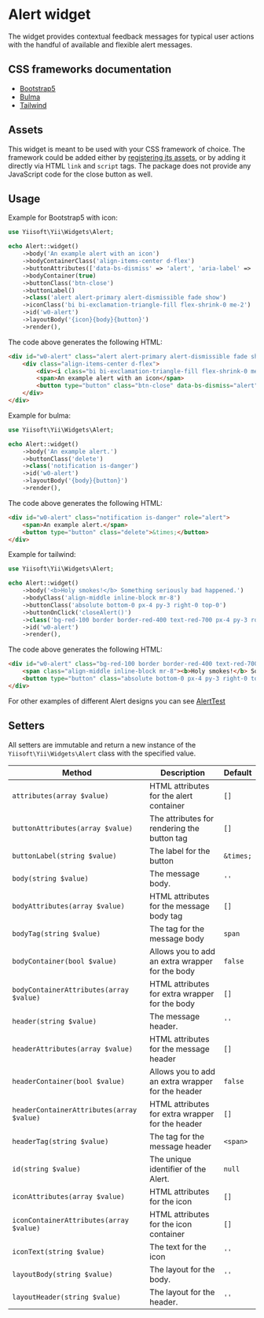 # Alert widget

The widget provides contextual feedback messages for typical user actions with the handful of available and flexible alert messages.

## CSS frameworks documentation

- [Bootstrap5](https://getbootstrap.com/docs/5.0/components/alerts/)
- [Bulma](https://bulma.io/documentation/elements/notification/)
- [Tailwind](https://tailwindui.com/components/application-ui/feedback/alerts)

## Assets

This widget is meant to be used with your CSS framework of choice. The framework could be added either by [registering its assets](https://github.com/yiisoft/assets#general-usage), or by adding it directly via HTML `link` and `script` tags. The package does not provide any JavaScript code for the close button as well.

## Usage

Example for Bootstrap5 with icon:

```php
use Yiisoft\Yii\Widgets\Alert;

echo Alert::widget()
    ->body('An example alert with an icon')
    ->bodyContainerClass('align-items-center d-flex')
    ->buttonAttributes(['data-bs-dismiss' => 'alert', 'aria-label' => 'Close'])
    ->bodyContainer(true)
    ->buttonClass('btn-close')
    ->buttonLabel()
    ->class('alert alert-primary alert-dismissible fade show')
    ->iconClass('bi bi-exclamation-triangle-fill flex-shrink-0 me-2')
    ->id('w0-alert')
    ->layoutBody('{icon}{body}{button}')
    ->render(),
```

The code above generates the following HTML:
```html
<div id="w0-alert" class="alert alert-primary alert-dismissible fade show" role="alert">
    <div class="align-items-center d-flex">
        <div><i class="bi bi-exclamation-triangle-fill flex-shrink-0 me-2"></i></div>
        <span>An example alert with an icon</span>
        <button type="button" class="btn-close" data-bs-dismiss="alert" aria-label="Close"></button>
    </div>
</div>
```

Example for bulma:

```php
use Yiisoft\Yii\Widgets\Alert;

echo Alert::widget()
    ->body('An example alert.')
    ->buttonClass('delete')
    ->class('notification is-danger')
    ->id('w0-alert')
    ->layoutBody('{body}{button}')
    ->render(),
```

The code above generates the following HTML:

```html
<div id="w0-alert" class="notification is-danger" role="alert">
    <span>An example alert.</span>
    <button type="button" class="delete">&times;</button>
</div>
```

Example for tailwind:

```php
use Yiisoft\Yii\Widgets\Alert;

echo Alert::widget()
    ->body('<b>Holy smokes!</b> Something seriously bad happened.')
    ->bodyClass('align-middle inline-block mr-8')
    ->buttonClass('absolute bottom-0 px-4 py-3 right-0 top-0')
    ->buttonOnClick('closeAlert()')
    ->class('bg-red-100 border border-red-400 text-red-700 px-4 py-3 rounded relative')
    ->id('w0-alert')
    ->render(),
```

The code above generates the following HTML:

```html
<div id="w0-alert" class="bg-red-100 border border-red-400 text-red-700 px-4 py-3 rounded relative" role="alert">
    <span class="align-middle inline-block mr-8"><b>Holy smokes!</b> Something seriously bad happened.</span>
    <button type="button" class="absolute bottom-0 px-4 py-3 right-0 top-0" onclick="closeAlert()">&times;</button>
</div>
```

For other examples of different Alert designs you can see [AlertTest](https://github.com/yiisoft/yii-widgets/blob/master/tests/AlertTest.php)

## Setters

All setters are immutable and return a new instance of the `Yiisoft\Yii\Widgets\Alert` class with the specified value.

Method | Description | Default
-------|-------------|---------
`attributes(array $value)` | HTML attributes for the alert container | `[]`
`buttonAttributes(array $value)` | The attributes for rendering the button tag | `[]`
`buttonLabel(string $value)` | The label for the button | `&times;`
`body(string $value)` | The message body. | `''`
`bodyAttributes(array $value)` | HTML attributes for the message body tag | `[]`
`bodyTag(string $value)` | The tag for the message body | `span`
`bodyContainer(bool $value)` | Allows you to add an extra wrapper for the body | `false`
`bodyContainerAttributes(array $value)` | HTML attributes for extra wrapper for the body | `[]`
`header(string $value)` | The message header. | `''`
`headerAttributes(array $value)` | HTML attributes for the message header | `[]`
`headerContainer(bool $value)` | Allows you to add an extra wrapper for the header | `false`
`headerContainerAttributes(array $value)` | HTML attributes for extra wrapper for the header | `[]`
`headerTag(string $value)` | The tag for the message header | `<span>`
`id(string $value)` | The unique identifier of the Alert. | `null`
`iconAttributes(array $value)` | HTML attributes for the icon | `[]`
`iconContainerAttributes(array $value)` | HTML attributes for the icon container | `[]`
`iconText(string $value)` | The text for the icon | `''`
`layoutBody(string $value)` | The layout for the body. | `''`
`layoutHeader(string $value)` | The layout for the header. | `''`
